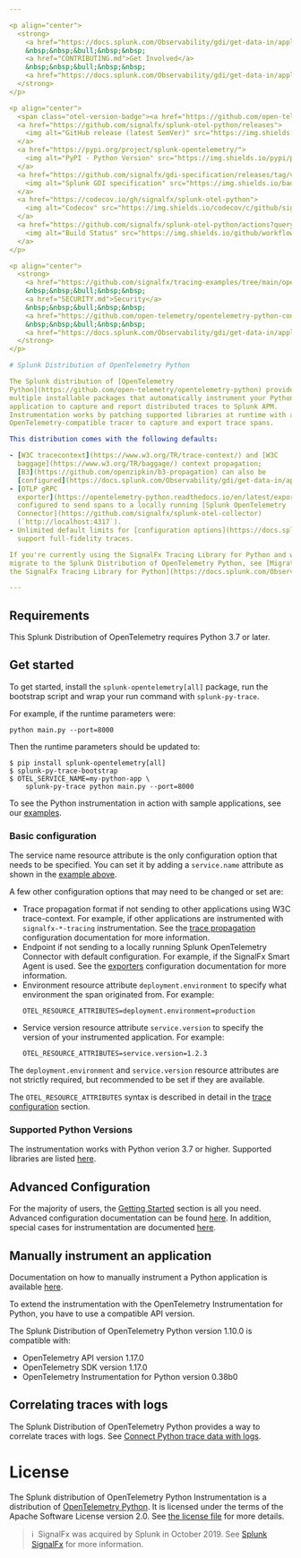 ```yaml
---

<p align="center">
  <strong>
    <a href="https://docs.splunk.com/Observability/gdi/get-data-in/application/python/get-started.html">Get Started</a>
    &nbsp;&nbsp;&bull;&nbsp;&nbsp;
    <a href="CONTRIBUTING.md">Get Involved</a>
    &nbsp;&nbsp;&bull;&nbsp;&nbsp;
    <a href="https://docs.splunk.com/Observability/gdi/get-data-in/application/python/troubleshooting/migrate-signalfx-python-agent-to-otel.html">Migrating from SignalFx Python Tracing</a>
  </strong>
</p>

<p align="center">
  <span class="otel-version-badge"><a href="https://github.com/open-telemetry/opentelemetry-python/releases/tag/v1.17.0"><img alt="OpenTelemetry Python Version" src="https://img.shields.io/badge/otel-1.17.0-blueviolet?style=for-the-badge"/></a></span>
  <a href="https://github.com/signalfx/splunk-otel-python/releases">
    <img alt="GitHub release (latest SemVer)" src="https://img.shields.io/github/v/release/signalfx/splunk-otel-python?style=for-the-badge">
  </a>
  <a href="https://pypi.org/project/splunk-opentelemetry/">
    <img alt="PyPI - Python Version" src="https://img.shields.io/pypi/pyversions/splunk-opentelemetry?style=for-the-badge">
  </a>
  <a href="https://github.com/signalfx/gdi-specification/releases/tag/v1.0.0">
    <img alt="Splunk GDI specification" src="https://img.shields.io/badge/GDI-1.0.0-blueviolet?style=for-the-badge">
  </a>
  <a href="https://codecov.io/gh/signalfx/splunk-otel-python">
    <img alt="Codecov" src="https://img.shields.io/codecov/c/github/signalfx/splunk-otel-python?style=for-the-badge&token=XKXjEQKGaK">
  </a>
  <a href="https://github.com/signalfx/splunk-otel-python/actions?query=workflow%3ATests">
    <img alt="Build Status" src="https://img.shields.io/github/workflow/status/signalfx/splunk-otel-python/Tests?style=for-the-badge">
  </a>
</p>

<p align="center">
  <strong>
    <a href="https://github.com/signalfx/tracing-examples/tree/main/opentelemetry-tracing/opentelemetry-python-tracing">Examples</a>
    &nbsp;&nbsp;&bull;&nbsp;&nbsp;
    <a href="SECURITY.md">Security</a>
    &nbsp;&nbsp;&bull;&nbsp;&nbsp;
    <a href="https://github.com/open-telemetry/opentelemetry-python-contrib/blob/main/instrumentation/README.md">Supported Libraries</a>
    &nbsp;&nbsp;&bull;&nbsp;&nbsp;
    <a href="https://docs.splunk.com/Observability/gdi/get-data-in/application/python/troubleshooting/common-python-troubleshooting.html">Troubleshooting</a>
  </strong>
</p>

# Splunk Distribution of OpenTelemetry Python

The Splunk distribution of [OpenTelemetry
Python](https://github.com/open-telemetry/opentelemetry-python) provides
multiple installable packages that automatically instrument your Python
application to capture and report distributed traces to Splunk APM.
Instrumentation works by patching supported libraries at runtime with an
OpenTelemetry-compatible tracer to capture and export trace spans.

This distribution comes with the following defaults:

- [W3C tracecontext](https://www.w3.org/TR/trace-context/) and [W3C
  baggage](https://www.w3.org/TR/baggage/) context propagation;
  [B3](https://github.com/openzipkin/b3-propagation) can also be
  [configured](https://docs.splunk.com/Observability/gdi/get-data-in/application/python/configuration/advanced-python-otel-configuration.html).
- [OTLP gRPC
  exporter](https://opentelemetry-python.readthedocs.io/en/latest/exporter/otlp/otlp.html)
  configured to send spans to a locally running [Splunk OpenTelemetry
  Connector](https://github.com/signalfx/splunk-otel-collector)
  (`http://localhost:4317`).
- Unlimited default limits for [configuration options](https://docs.splunk.com/Observability/gdi/get-data-in/application/python/configuration/advanced-python-otel-configuration.html) to
  support full-fidelity traces.

If you're currently using the SignalFx Tracing Library for Python and want to
migrate to the Splunk Distribution of OpenTelemetry Python, see [Migrate from
the SignalFx Tracing Library for Python](https://docs.splunk.com/Observability/gdi/get-data-in/application/python/troubleshooting/migrate-signalfx-python-agent-to-otel.html#nav-Migrate-from-SignalFX-Python-agent).

---
```


## Requirements

This Splunk Distribution of OpenTelemetry requires Python 3.7 or later.

## Get started

To get started, install the `splunk-opentelemetry[all]` package, run the bootstrap
script and wrap your run command with `splunk-py-trace`.

For example, if the runtime parameters were:

```
python main.py --port=8000
```

Then the runtime parameters should be updated to:

```
$ pip install splunk-opentelemetry[all]
$ splunk-py-trace-bootstrap
$ OTEL_SERVICE_NAME=my-python-app \
    splunk-py-trace python main.py --port=8000
```

To see the Python instrumentation in action with sample applications, see our
[examples](https://github.com/signalfx/tracing-examples/tree/main/opentelemetry-tracing/opentelemetry-python-tracing).

### Basic configuration

The service name resource attribute is the only configuration option
that needs to be specified. You can set it by adding a `service.name`
attribute as shown in the [example above](#get-started).

A few other configuration options that may need to be changed or set are:

- Trace propagation format if not sending to other applications using W3C
  trace-context. For example, if other applications are instrumented with
  `signalfx-*-tracing` instrumentation. See the [trace
  propagation](docs/advanced-config.md#trace-propagation-configuration)
  configuration documentation for more information.
- Endpoint if not sending to a locally running Splunk OpenTelemetry Connector
  with default configuration. For example, if the SignalFx Smart Agent is used.
  See the [exporters](docs/advanced-config.md#trace-exporters) configuration
  documentation for more information.
- Environment resource attribute `deployment.environment` to specify what
  environment the span originated from. For example:
  ```
  OTEL_RESOURCE_ATTRIBUTES=deployment.environment=production
  ```
- Service version resource attribute `service.version` to specify the version
  of your instrumented application. For example:
  ```
  OTEL_RESOURCE_ATTRIBUTES=service.version=1.2.3
  ```

The `deployment.environment` and `service.version` resource attributes are not
strictly required, but recommended to be set if they are
available.

The `OTEL_RESOURCE_ATTRIBUTES` syntax is described in detail in the
[trace configuration](docs/advanced-config.md#trace-configuration) section.

### Supported Python Versions

The instrumentation works with Python verion 3.7 or higher. Supported
libraries are listed
[here](https://github.com/open-telemetry/opentelemetry-python-contrib/tree/main/instrumentation).

## Advanced Configuration

For the majority of users, the [Getting Started](#get-started) section is
all you need. Advanced configuration documentation can be found
[here](docs/advanced-config.md). In addition, special cases for instrumentation
are documented [here](docs/instrumentation-special-cases.md).

## Manually instrument an application

Documentation on how to manually instrument a Python application is available
[here](https://opentelemetry.io/docs/instrumentation/python/).

To extend the instrumentation with the OpenTelemetry Instrumentation for Python,
you have to use a compatible API version.

The Splunk Distribution of OpenTelemetry Python version <span class="splunk-version">1.10.0</span> is compatible
with:

* OpenTelemetry API version <span class="otel-api-version">1.17.0</span>
* OpenTelemetry SDK version <span class="otel-sdk-version">1.17.0</span>
* OpenTelemetry Instrumentation for Python version <span class="otel-instrumentation-version">0.38b0</span>

## Correlating traces with logs

The Splunk Distribution of OpenTelemetry Python provides a way
to correlate traces with logs. See [Connect Python trace data with logs](https://docs.splunk.com/Observability/gdi/get-data-in/application/python/instrumentation/connect-traces-logs.html).

# License

The Splunk distribution of OpenTelemetry Python Instrumentation is a
distribution of [OpenTelemetry Python](https://github.com/open-telemetry/opentelemetry-python).
It is licensed under the terms of the Apache Software License version 2.0.
See [the license file](./LICENSE) for more details.

>ℹ️&nbsp;&nbsp;SignalFx was acquired by Splunk in October 2019. See [Splunk SignalFx](https://www.splunk.com/en_us/investor-relations/acquisitions/signalfx.html) for more information.
